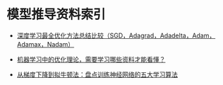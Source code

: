 # 模型推导资料索引

- [深度学习最全优化方法总结比较（SGD，Adagrad，Adadelta，Adam，Adamax，Nadam）](https://zhuanlan.zhihu.com/p/22252270)

- [机器学习中的优化理论，需要学习哪些资料才能看懂？](https://www.zhihu.com/question/25120338)

- [从梯度下降到拟牛顿法：盘点训练神经网络的五大学习算法](https://zhuanlan.zhihu.com/p/25703402)